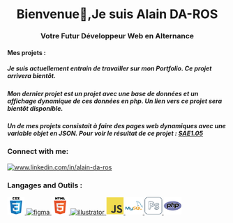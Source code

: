 <h1 align="center">Bienvenue👋,Je suis Alain DA-ROS</h1>
<h3 align="center">Votre Futur Développeur Web en Alternance</h3>
<h4>Mes projets :</h4>
<div>
<h5>Je suis actuellement entrain de travailler sur mon Portfolio. Ce projet arrivera bientôt.</h5>
<h5>Mon dernier projet est un projet avec une base de données et un affichage dynamique de ces données en php.
Un lien vers ce projet sera bientôt disponible.</h5>
<h5>Un de mes projets consistait à faire des pages web dynamiques avec une variable objet en JSON.
Pour voir le résultat de ce projet : <a href="https://DAAlain.github.io">SAE1.05</a></h5>
</div>


<h3 align="left">Connect with me:</h3>
<p align="left">
<a href="https://linkedin.com/in/www.linkedin.com/in/alain-da-ros" target="blank"><img align="center" src="https://raw.githubusercontent.com/rahuldkjain/github-profile-readme-generator/master/src/images/icons/Social/linked-in-alt.svg" alt="www.linkedin.com/in/alain-da-ros" height="30" width="40" /></a>
</p>

<h3 align="left">Langages and Outils :</h3>
<p align="left"> <a href="https://www.w3schools.com/css/" target="_blank" rel="noreferrer"> <img src="https://raw.githubusercontent.com/devicons/devicon/master/icons/css3/css3-original-wordmark.svg" alt="css3" width="40" height="40"/> </a> <a href="https://www.figma.com/" target="_blank" rel="noreferrer"> <img src="https://www.vectorlogo.zone/logos/figma/figma-icon.svg" alt="figma" width="40" height="40"/> </a> <a href="https://www.w3.org/html/" target="_blank" rel="noreferrer"> <img src="https://raw.githubusercontent.com/devicons/devicon/master/icons/html5/html5-original-wordmark.svg" alt="html5" width="40" height="40"/> </a> <a href="https://www.adobe.com/in/products/illustrator.html" target="_blank" rel="noreferrer"> <img src="https://www.vectorlogo.zone/logos/adobe_illustrator/adobe_illustrator-icon.svg" alt="illustrator" width="40" height="40"/> </a> <a href="https://developer.mozilla.org/en-US/docs/Web/JavaScript" target="_blank" rel="noreferrer"> <img src="https://raw.githubusercontent.com/devicons/devicon/master/icons/javascript/javascript-original.svg" alt="javascript" width="40" height="40"/> </a> <a href="https://www.mysql.com/" target="_blank" rel="noreferrer"> <img src="https://raw.githubusercontent.com/devicons/devicon/master/icons/mysql/mysql-original-wordmark.svg" alt="mysql" width="40" height="40"/> </a> <a href="https://www.photoshop.com/en" target="_blank" rel="noreferrer"> <img src="https://raw.githubusercontent.com/devicons/devicon/master/icons/photoshop/photoshop-line.svg" alt="photoshop" width="40" height="40"/> </a> <a href="https://www.php.net" target="_blank" rel="noreferrer"> <img src="https://raw.githubusercontent.com/devicons/devicon/master/icons/php/php-original.svg" alt="php" width="40" height="40"/> </a> </p>
